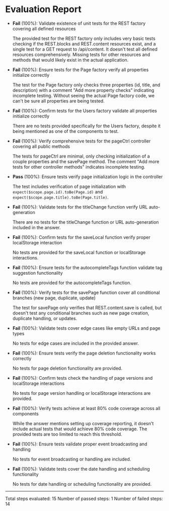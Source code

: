 # Evaluation Report

- **Fail** (100%): Validate existence of unit tests for the REST factory covering all defined resources

    The provided test for the REST factory only includes very basic tests checking if the REST.blocks and REST.content resources exist, and a single test for a GET request to /api/content. It doesn't test all defined resources comprehensively. Missing tests for other resources and methods that would likely exist in the actual application.

- **Fail** (100%): Ensure tests for the Page factory verify all properties initialize correctly

    The test for the Page factory only checks three properties (id, title, and description) with a comment "Add more property checks" indicating incomplete testing. Without seeing the actual Page factory code, we can't be sure all properties are being tested.

- **Fail** (100%): Confirm tests for the Users factory validate all properties initialize correctly

    There are no tests provided specifically for the Users factory, despite it being mentioned as one of the components to test.

- **Fail** (100%): Verify comprehensive tests for the pageCtrl controller covering all public methods

    The tests for pageCtrl are minimal, only checking initialization of a couple properties and the savePage method. The comment "Add more tests for other controller methods" indicates incomplete testing.

- **Pass** (100%): Ensure tests verify page initialization logic in the controller

    The test includes verification of page initialization with `expect($scope.page.id).toBe(Page.id)` and `expect($scope.page.title).toBe(Page.title)`.

- **Fail** (100%): Validate tests for the titleChange function verify URL auto-generation

    There are no tests for the titleChange function or URL auto-generation included in the answer.

- **Fail** (100%): Confirm tests for the saveLocal function verify proper localStorage interaction

    No tests are provided for the saveLocal function or localStorage interactions.

- **Fail** (100%): Ensure tests for the autocompleteTags function validate tag suggestion functionality

    No tests are provided for the autocompleteTags function.

- **Fail** (100%): Verify tests for the savePage function cover all conditional branches (new page, duplicate, update)

    The test for savePage only verifies that REST.content.save is called, but doesn't test any conditional branches such as new page creation, duplicate handling, or updates.

- **Fail** (100%): Validate tests cover edge cases like empty URLs and page types

    No tests for edge cases are included in the provided answer.

- **Fail** (100%): Ensure tests verify the page deletion functionality works correctly

    No tests for page deletion functionality are provided.

- **Fail** (100%): Confirm tests check the handling of page versions and localStorage interactions

    No tests for page version handling or localStorage interactions are provided.

- **Fail** (100%): Verify tests achieve at least 80% code coverage across all components

    While the answer mentions setting up coverage reporting, it doesn't include actual tests that would achieve 80% code coverage. The provided tests are too limited to reach this threshold.

- **Fail** (100%): Ensure tests validate proper event broadcasting and handling

    No tests for event broadcasting or handling are included.

- **Fail** (100%): Validate tests cover the date handling and scheduling functionality

    No tests for date handling or scheduling functionality are provided.

---

Total steps evaluated: 15
Number of passed steps: 1
Number of failed steps: 14